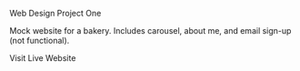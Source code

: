 Web Design Project One

Mock website for a bakery.
Includes carousel, about me, and email sign-up (not functional).

Visit Live Website
